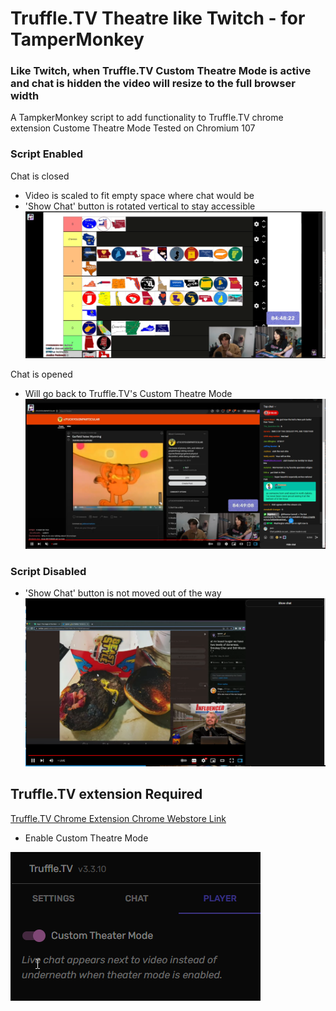 # Truffle.TV Theatre like Twitch - for TamperMonkey 
### Like Twitch, when Truffle.TV Custom Theatre Mode is active and chat is hidden the video will resize to the full browser width
A TampkerMonkey script to add functionality to Truffle.TV chrome extension Custome Theatre Mode
Tested on Chromium 107

### Script Enabled
Chat is closed 
- Video is scaled to fit empty space where chat would be
- 'Show Chat' button is rotated vertical to stay accessible
![Script Enabled](https://github.com/jeremyriveradev/Truffle.TV-Theatre-like-Twitch/blob/2ae8147638801e96df6b6eae41897c007010322b/imgs/TheatreHiddenChat.png)

Chat is opened
- Will go back to Truffle.TV's Custom Theatre Mode
![Script Enabled](https://github.com/jeremyriveradev/Truffle.TV-Theatre-like-Twitch/blob/2ae8147638801e96df6b6eae41897c007010322b/imgs/YTChatOpen.png)

### Script Disabled
- 'Show Chat' button is not moved out of the way
![Script Disabled](https://github.com/jeremyriveradev/Truffle.TV-Theatre-like-Twitch/blob/2ae8147638801e96df6b6eae41897c007010322b/imgs/BeforeTheatreHiddenChat.png)

## Truffle.TV extension Required
[Truffle.TV Chrome Extension Chrome Webstore Link](https://chrome.google.com/webstore/detail/truffletv-formerly-known/bkkjeefjfjcfdfifddmkdmcpmaakmelp)
- Enable Custom Theatre Mode

![Truffle.TV Enable Custom Theatre Mode](https://github.com/jeremyriveradev/Truffle.TV-Theatre-like-Twitch/blob/2ae8147638801e96df6b6eae41897c007010322b/imgs/TruffleTVCustomTheatreModeEnabled.png)
